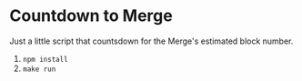 # Countdown to Merge

Just a little script that countsdown for the Merge's estimated block number.

1. `npm install`
1. `make run`
